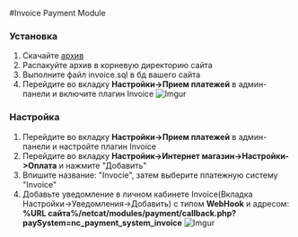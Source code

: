 #Invoice Payment Module

<h3>Установка</h3>

1. Скачайте [архив](invoice.su)
2. Распакуйте архив в корневую директорию сайта
3. Выполните файл invoice.sql в бд вашего сайта
5. Перейдите во вкладку **Настройки->Прием платежей** в админ-панели и включите плагин Invoice
![Imgur](https://imgur.com/PrYyjR0.png)

<h3>Настройка</h3>

1. Перейдите во вкладку **Настройки->Прием платежей** в админ-панели и настройте плагин Invoice
2. Перейдите во вкладку **Настройик->Интернет магазин->Настройки->Оплата** и нажмите "Добавить"
3. Впишите название: "Invocie", затем выберите платежную систему "Invoice"
4. Добавьте уведомление в личном кабинете Invoice(Вкладка Настройки->Уведомления->Добавить)
      с типом **WebHook** и адресом: **%URL сайта%/netcat/modules/payment/callback.php?paySystem=nc_payment_system_invoice**
   ![Imgur](https://imgur.com/LZEozhf.png)